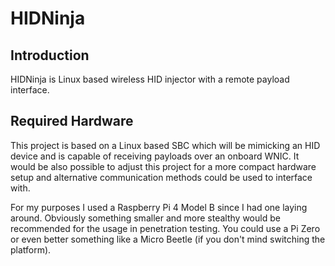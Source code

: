 # HIDNinja

## Introduction

HIDNinja is Linux based wireless HID injector with a remote payload interface.

## Required Hardware

This project is based on a Linux based SBC which will be mimicking an HID device and is capable of receiving payloads over an onboard WNIC. It would be also possible to adjust this project for a more compact hardware setup and alternative communication methods could be used to interface with.

For my purposes I used a Raspberry Pi 4 Model B since I had one laying around. Obviously something smaller and more stealthy would be recommended for the usage in penetration testing. You could use a Pi Zero or even better something like a Micro Beetle (if you don't mind switching the platform).
